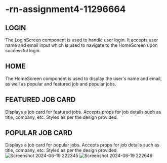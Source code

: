 # -rn-assignment4-11296664
## LOGIN
The LoginScreen component is used to handle user login. It accepts user name and email input which is used to navigate to the HomeScreen upon successful login.

## HOME
The HomeScreen component is used to display the user's name and email, as well as popular and featured job and popular jobs.

## FEATURED JOB CARD
Displays a job card for featured jobs. Accepts props for job details such as title, company, etc. Styled as per the design provided.

## POPULAR JOB CARD
Displays a job card for popular jobs. Accepts props for job details such as title, company, etc. Styled as per the design provided.
![Screenshot 2024-06-19 222345](https://github.com/Oparechris/-rn-assignment4-11296664/assets/152171543/d81fb565-c071-4313-91f3-80aadb74c0f5)
![Screenshot 2024-06-19 222646](https://github.com/Oparechris/-rn-assignment4-11296664/assets/152171543/b74f043d-0cf2-423c-8f92-fb6629453273)
